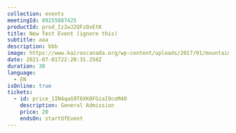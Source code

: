 ```yaml
---
collection: events
meetingId: 89255887425
productId: prod_Iz2wJ2QFzQvEtK
title: New Test Event (ignore this)
subtitle: aaa
description: bbb
image: https://www.kairoscanada.org/wp-content/uploads/2017/01/mountain.jpeg
date: 2021-07-01T22:20:31.258Z
duration: 30
language:
  - EN
isOnline: true
tickets:
  - id: price_1IN4qaG9T6XK0FGiaI9coM4O
    description: General Admission
    price: 20
    endsOn: startOfEvent
---
```


